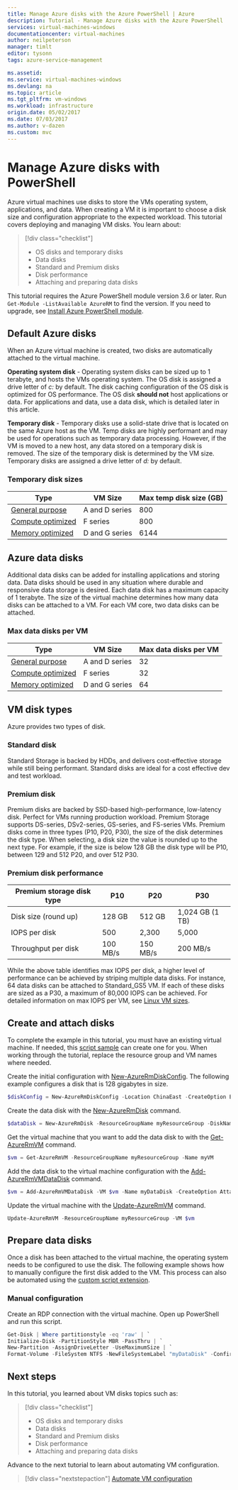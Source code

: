 ```yaml
---
title: Manage Azure disks with the Azure PowerShell | Azure
description: Tutorial - Manage Azure disks with the Azure PowerShell 
services: virtual-machines-windows
documentationcenter: virtual-machines
author: neilpeterson
manager: timlt
editor: tysonn
tags: azure-service-management

ms.assetid: 
ms.service: virtual-machines-windows
ms.devlang: na
ms.topic: article
ms.tgt_pltfrm: vm-windows
ms.workload: infrastructure
origin.date: 05/02/2017
ms.date: 07/03/2017
ms.author: v-dazen
ms.custom: mvc
---
```


# Manage Azure disks with PowerShell

Azure virtual machines use disks to store the VMs operating system, applications, and data. When creating a VM it is important to choose a disk size and configuration appropriate to the expected workload. This tutorial covers deploying and managing VM disks. You learn about:

> [!div class="checklist"]
> * OS disks and temporary disks
> * Data disks
> * Standard and Premium disks
> * Disk performance
> * Attaching and preparing data disks

This tutorial requires the Azure PowerShell module version 3.6 or later. Run ` Get-Module -ListAvailable AzureRM` to find the version. If you need to upgrade, see [Install Azure PowerShell module](https://docs.microsoft.com/powershell/azure/install-azurerm-ps).

## Default Azure disks

When an Azure virtual machine is created, two disks are automatically attached to the virtual machine. 

**Operating system disk** - Operating system disks can be sized up to 1 terabyte, and hosts the VMs operating system.  The OS disk is assigned a drive letter of *c:* by default. The disk caching configuration of the OS disk is optimized for OS performance. The OS disk **should not** host applications or data. For applications and data, use a data disk, which is detailed later in this article.

**Temporary disk** - Temporary disks use a solid-state drive that is located on the same Azure host as the VM. Temp disks are highly performant and may be used for operations such as temporary data processing. However, if the VM is moved to a new host, any data stored on a temporary disk is removed. The size of the temporary disk is determined by the VM size. Temporary disks are assigned a drive letter of *d:* by default.

### Temporary disk sizes

| Type | VM Size | Max temp disk size (GB) |
|----|----|----|
| [General purpose](sizes-general.md) | A and D series | 800 |
| [Compute optimized](sizes-compute.md) | F series | 800 |
| [Memory optimized](../virtual-machines-windows-sizes-memory.md) | D and G series | 6144 |

## Azure data disks

Additional data disks can be added for installing applications and storing data. Data disks should be used in any situation where durable and responsive data storage is desired. Each data disk has a maximum capacity of 1 terabyte. The size of the virtual machine determines how many data disks can be attached to a VM. For each VM core, two data disks can be attached. 

### Max data disks per VM

| Type | VM Size | Max data disks per VM |
|----|----|----|
| [General purpose](sizes-general.md) | A and D series | 32 |
| [Compute optimized](sizes-compute.md) | F series | 32 |
| [Memory optimized](../virtual-machines-windows-sizes-memory.md) | D and G series | 64 |

## VM disk types

Azure provides two types of disk.

### Standard disk

Standard Storage is backed by HDDs, and delivers cost-effective storage while still being performant. Standard disks are ideal for a cost effective dev and test workload.

### Premium disk

Premium disks are backed by SSD-based high-performance, low-latency disk. Perfect for VMs running production workload. Premium Storage supports DS-series, DSv2-series, GS-series, and FS-series VMs. Premium disks come in three types (P10, P20, P30), the size of the disk determines the disk type. When selecting, a disk size the value is rounded up to the next type. For example, if the size is below 128 GB the disk type will be P10, between 129 and 512 P20, and over 512 P30. 

### Premium disk performance

|Premium storage disk type | P10 | P20 | P30 |
| --- | --- | --- | --- |
| Disk size (round up) | 128 GB | 512 GB | 1,024 GB (1 TB) |
| IOPS per disk | 500 | 2,300 | 5,000 |
Throughput per disk | 100 MB/s | 150 MB/s | 200 MB/s |

While the above table identifies max IOPS per disk, a higher level of performance can be achieved by striping multiple data disks. For instance, 64 data disks can be attached to Standard_GS5 VM. If each of these disks are sized as a P30, a maximum of 80,000 IOPS can be achieved. For detailed information on max IOPS per VM, see [Linux VM sizes](./sizes.md).

## Create and attach disks

To complete the example in this tutorial, you must have an existing virtual machine. If needed, this [script sample](../scripts/virtual-machines-windows-powershell-sample-create-vm.md) can create one for you. When working through the tutorial, replace the resource group and VM names where needed.

Create the initial configuration with [New-AzureRmDiskConfig](https://docs.microsoft.com/powershell/module/azurerm.compute/new-azurermdiskconfig). The following example configures a disk that is 128 gigabytes in size.

```powershell
$diskConfig = New-AzureRmDiskConfig -Location ChinaEast -CreateOption Empty -DiskSizeGB 128
```

Create the data disk with the [New-AzureRmDisk](https://docs.microsoft.com/powershell/module/azurerm.compute/new-azurermdisk) command.

```powershell
$dataDisk = New-AzureRmDisk -ResourceGroupName myResourceGroup -DiskName myDataDisk -Disk $diskConfig
```

Get the virtual machine that you want to add the data disk to with the [Get-AzureRmVM](https://docs.microsoft.com/powershell/module/azurerm.compute/get-azurermvm) command.

```powershell
$vm = Get-AzureRmVM -ResourceGroupName myResourceGroup -Name myVM
```

Add the data disk to the virtual machine configuration with the [Add-AzureRmVMDataDisk](https://docs.microsoft.com/powershell/module/azurerm.compute/add-azurermvmdatadisk) command.

```powershell
$vm = Add-AzureRmVMDataDisk -VM $vm -Name myDataDisk -CreateOption Attach -ManagedDiskId $dataDisk.Id -Lun 1
```

Update the virtual machine with the [Update-AzureRmVM](https://docs.microsoft.com/powershell/module/azurerm.compute/add-azurermvmdatadisk) command.

```powershell
Update-AzureRmVM -ResourceGroupName myResourceGroup -VM $vm
```

## Prepare data disks

Once a disk has been attached to the virtual machine, the operating system needs to be configured to use the disk. The following example shows how to manually configure the first disk added to the VM. This process can also be automated using the [custom script extension](./tutorial-automate-vm-deployment.md).

### Manual configuration

Create an RDP connection with the virtual machine. Open up PowerShell and run this script.

```powershell
Get-Disk | Where partitionstyle -eq 'raw' | `
Initialize-Disk -PartitionStyle MBR -PassThru | `
New-Partition -AssignDriveLetter -UseMaximumSize | `
Format-Volume -FileSystem NTFS -NewFileSystemLabel "myDataDisk" -Confirm:$false
```

## Next steps

In this tutorial, you learned about VM disks topics such as:

> [!div class="checklist"]
> * OS disks and temporary disks
> * Data disks
> * Standard and Premium disks
> * Disk performance
> * Attaching and preparing data disks

Advance to the next tutorial to learn about automating VM configuration.

> [!div class="nextstepaction"]
> [Automate VM configuration](./tutorial-automate-vm-deployment.md)
